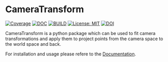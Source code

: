 # CameraTransform

[![Coverage](https://coveralls.io/repos/github/rgerum/cameratransform/badge.svg?branch=master)](https://coveralls.io/github/rgerum/cameratransform?branch=master)
[![DOC](https://readthedocs.org/projects/cameratransform/badge/)](https://cameratransform.readthedocs.io)
[![BUILD](https://app.travis-ci.com/rgerum/cameratransform.svg?branch=master)](https://app.travis-ci.com/github/rgerum/cameratransform)
[![License: MIT](https://img.shields.io/badge/License-MIT-blue.svg)](https://opensource.org/licenses/MIT)
[![DOI](https://img.shields.io/badge/DOI-10.1016/j.softx.2019.100333-blue.svg)](https://doi.org/10.1016/j.softx.2019.100333)


CameraTransform is a python package which can be used to fit camera transformations and apply them to project points
from the camera space to the world space and back.

For installation and usage please refere to the [Documentation](http://cameratransform.readthedocs.org/).
